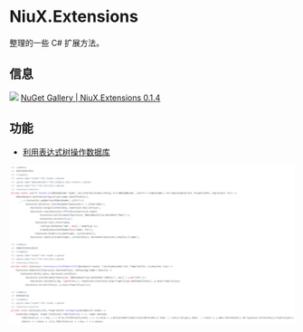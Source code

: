 # NiuX.Extensions

整理的一些 C# 扩展方法。

## 信息

[![](https://img.shields.io/nuget/v/NiuX.Extensions.svg)](https://www.nuget.org/packages/NiuX.Extensions)
[NuGet Gallery | NiuX.Extensions 0.1.4](https://www.nuget.org/packages/NiuX.Extensions)

## 功能

- [利用表达式树操作数据库](https://github.com/liqingwen2015/NiuX.Extensions/blob/main/framework/NiuX.Extensions/NiuX/Data/DbDataReaderExtensions.cs)

![](./images/expressionTree.png)